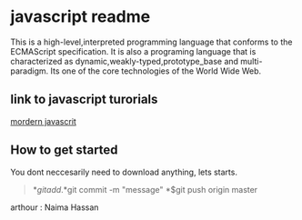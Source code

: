 # javascript readme
This is a high-level,interpreted programming language that conforms to the ECMAScript specification.
It is also a programing language that is characterized as dynamic,weakly-typed,prototype_base and multi-paradigm.
Its one of the core technologies of the World Wide Web.


## link to javascript turorials

[mordern javascrit](https://javascript.info/)

## How to get started
You dont neccesarily need to download anything, lets starts.
>*$git add .
>*$git commit -m "message"
>*$git push origin master

arthour : Naima Hassan